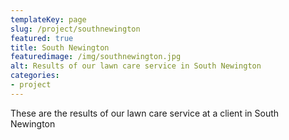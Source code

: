 ```yaml
---
templateKey: page
slug: /project/southnewington
featured: true
title: South Newington
featuredimage: /img/southnewington.jpg
alt: Results of our lawn care service in South Newington
categories:
- project
---
```

These are the results of our lawn care service at a client in South Newington


